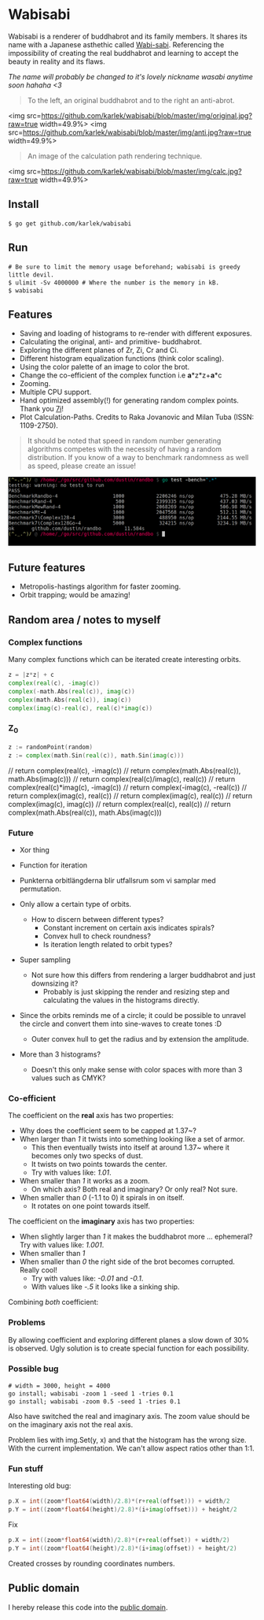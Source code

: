 # Wabisabi

Wabisabi is a renderer of buddhabrot and its family members. It shares its name with a Japanese asthethic called [Wabi-sabi](https://en.wikipedia.org/wiki/Wabi-sabi). Referencing the impossibility of creating the real buddhabrot and learning to accept the beauty in reality and its flaws. 

_The name will probably be changed to it's lovely nickname wasabi anytime soon hahaha <3_

> To the left, an original buddhabrot and to the right an anti-abrot.

<img src=https://github.com/karlek/wabisabi/blob/master/img/original.jpg?raw=true width=49.9%>
<img src=https://github.com/karlek/wabisabi/blob/master/img/anti.jpg?raw=true width=49.9%>

> An image of the calculation path rendering technique.

<img src=https://github.com/karlek/wabisabi/blob/master/img/calc.jpg?raw=true width=49.9%>

## Install

```fish
$ go get github.com/karlek/wabisabi
```

## Run

```fish
# Be sure to limit the memory usage beforehand; wabisabi is greedy little devil.
$ ulimit -Sv 4000000 # Where the number is the memory in kB.
$ wabisabi
```

## Features

* Saving and loading of histograms to re-render with different exposures.
* Calculating the original, anti- and primitive- buddhabrot.
* Exploring the different planes of Zr, Zi, Cr and Ci.
* Different histogram equalization functions (think color scaling).
* Using the color palette of an image to color the brot.
* Change the co-efficient of the complex function i.e __a__\*z\*z+__a__\*c
* Zooming.
* Multiple CPU support. 
* Hand optimized assembly(!) for generating random complex points. Thank you [7i](https://github.com/7i)!
* Plot Calculation-Paths. Credits to Raka Jovanovic and Milan Tuba (ISSN: 1109-2750).

>It should be noted that speed in random number generating algorithms competes with the necessity of having a random distribution. If you know of a way to benchmark randomness as well as speed, please create an issue!

![Benchmark](https://github.com/karlek/wabisabi/blob/master/img/benchmark.png?raw=true)

## Future features

* Metropolis-hastings algorithm for faster zooming.
* Orbit trapping; would be amazing!

## Random area / notes to myself

### Complex functions

Many complex functions which can be iterated create interesting orbits. 

```go
z = |z*z| + c
complex(real(c), -imag(c))
complex(-math.Abs(real(c)), imag(c))
complex(math.Abs(real(c)), imag(c))
complex(imag(c)-real(c), real(c)*imag(c))
```

### Z<sub>0</sub>

```go
z := randomPoint(random)
z := complex(math.Sin(real(c)), math.Sin(imag(c)))
```
// return complex(real(c), -imag(c))
// return complex(math.Abs(real(c)), math.Abs(imag(c)))
// return complex(real(c)/imag(c), real(c))
// return complex(real(c)*imag(c), -imag(c))
// return complex(-imag(c), -real(c))
// return complex(imag(c), real(c))
// return complex(imag(c), real(c))
// return complex(imag(c), imag(c))
// return complex(real(c), real(c))
// return complex(math.Abs(real(c)), math.Abs(imag(c)))

### Future


* Xor thing
* Function for iteration
* Punkterna orbitlängderna blir utfallsrum som vi samplar med permutation.


* Only allow a certain type of orbits. 
    - How to discern between different types?
        + Constant increment on certain axis indicates spirals?
        + Convex hull to check roundness?
        + Is iteration length related to orbit types?

* Super sampling
    - Not sure how this differs from rendering a larger buddhabrot and just downsizing it?
        + Probably is just skipping the render and resizing step and calculating the values in the histograms directly.

* Since the orbits reminds me of a circle; it could be possible to unravel the circle and convert them into sine-waves to create tones :D
    - Outer convex hull to get the radius and by extension the amplitude. 

* More than 3 histograms?
    - Doesn't this only make sense with color spaces with more than 3 values such as CMYK?

### Co-efficient

The coefficient on the __real__ axis has two properties:

* Why does the coefficient seem to be capped at 1.37~? 
* When larger than _1_ it twists into something looking like a set of armor.
    - This then eventually twists into itself at around 1.37~ where it becomes only two specks of dust.
    - It twists on two points towards the center.
    - Try with values like: _1.01_.
* When smaller than _1_ it works as a zoom. 
    - On which axis? Both real and imaginary? Or only real? Not sure.
* When smaller than _0_ (-1.1 to 0) it spirals in on itself.
    - It rotates on one point towards itself.

The coefficient on the __imaginary__ axis has two properties:

* When slightly larger than _1_ it makes the buddhabrot more ... ephemeral? Try with values like: _1.001_.
* When smaller than _1_
* When smaller than _0_ the right side of the brot becomes corrupted. Really cool!
    - Try with values like: _-0.01_ and _-0.1_.
    - With values like _-.5_ it looks like a sinking ship.

Combining _both_ coefficient:

### Problems

By allowing coefficient and exploring different planes a slow down of 30% is observed. Ugly solution is to create special function for each possibility.

### Possible bug

```fish
# width = 3000, height = 4000
go install; wabisabi -zoom 1 -seed 1 -tries 0.1
go install; wabisabi -zoom 0.5 -seed 1 -tries 0.1
```

Also have switched the real and imaginary axis. The zoom value should be on the imaginary axis not the real axis.

Problem lies with img.Set(y, x) and that the histogram has the wrong size.
With the current implementation. We can't allow aspect ratios other than 1:1.

### Fun stuff

Interesting old bug:

```go
p.X = int((zoom*float64(width)/2.8)*(r+real(offset))) + width/2
p.Y = int((zoom*float64(height)/2.8)*(i+imag(offset))) + height/2
```

Fix
```go
p.X = int((zoom*float64(width)/2.8)*(r+real(offset)) + width/2)
p.Y = int((zoom*float64(height)/2.8)*(i+imag(offset)) + height/2)
```

Created crosses by rounding coordinates numbers.

Public domain
-------------
I hereby release this code into the [public domain](https://creativecommons.org/publicdomain/zero/1.0/).
